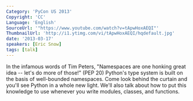 ```yaml
---
Category: 'PyCon US 2013'
Copyright: 'CC'
Language: 'English'
SourceUrl: '"https://www.youtube.com/watch?v=tApwHoxAEQI"'
ThumbnailUrl: 'http://i1.ytimg.com/vi/tApwHoxAEQI/hqdefault.jpg'
date: '2013-03-17'
speakers: [Eric Snow]
tags: [talk]
---
```

In the infamous words of Tim Peters, "Namespaces are one honking great idea -- let's do more of those!" (PEP 20)  Python's type system is built on the basis of well-bounded namespaces.  Come look behind the curtain and you'll see Python in a whole new light.  We'll also talk about how to put this knowledge to use whenever you write modules, classes, and functions.